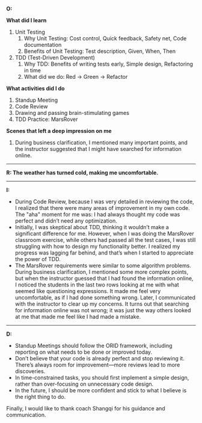 **O:**

**What did I learn**

1. Unit Testing
    1. Why Unit Testing: Cost control, Quick feedback, Safety net, Code documentation
    2. Benefits of Unit Testing: Test description, Given, When, Then
2. TDD (Test-Driven Development)
    1. Why TDD: Benefits of writing tests early, Simple design, Refactoring in time
    2. What did we do: Red → Green → Refactor

**What activities did I do**

1. Standup Meeting
2. Code Review
3. Drawing and passing brain-stimulating games
4. TDD Practice: MarsRover

**Scenes that left a deep impression on me**

1. During business clarification, I mentioned many important points, and the instructor suggested that I might have searched for information online.

---

**R: The weather has turned cold, making me uncomfortable.**

---

**I:**

- During Code Review, because I was very detailed in reviewing the code, I realized that there were many areas of improvement in my own code. The "aha" moment for me was: I had always thought my code was perfect and didn’t need any optimization.
- Initially, I was skeptical about TDD, thinking it wouldn’t make a significant difference for me. However, when I was doing the MarsRover classroom exercise, while others had passed all the test cases, I was still struggling with how to design my functionality better. I realized my progress was lagging far behind, and that’s when I started to appreciate the power of TDD.
- The MarsRover requirements were similar to some algorithm problems. During business clarification, I mentioned some more complex points, but when the instructor guessed that I had found the information online, I noticed the students in the last two rows looking at me with what seemed like questioning expressions. It made me feel very uncomfortable, as if I had done something wrong. Later, I communicated with the instructor to clear up my concerns. It turns out that searching for information online was not wrong; it was just the way others looked at me that made me feel like I had made a mistake.

---

**D:**

- Standup Meetings should follow the ORID framework, including reporting on what needs to be done or improved today.
- Don’t believe that your code is already perfect and stop reviewing it. There’s always room for improvement—more reviews lead to more discoveries.
- In time-constrained tasks, you should first implement a simple design, rather than over-focusing on unnecessary code design.
- In the future, I should be more confident and stick to what I believe is the right thing to do.



Finally, I would like to thank coach Shangqi for his guidance and communication.